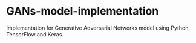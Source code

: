 # GANs-model-implementation
Implementation for Generative Adversarial Networks model using Python, TensorFlow and Keras.
